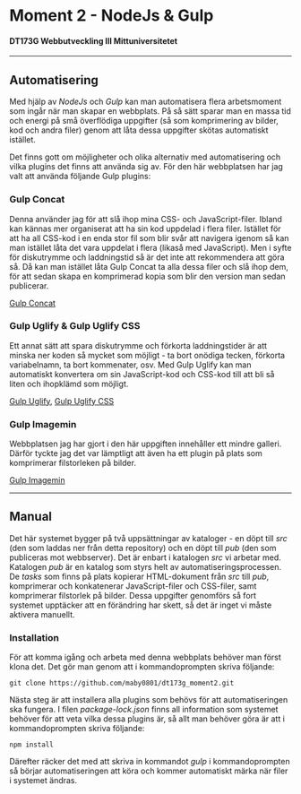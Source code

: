 # Moment 2 - NodeJs & Gulp
#### DT173G Webbutveckling III Mittuniversitetet
---
## Automatisering
Med hjälp av *NodeJs* och *Gulp* kan man automatisera flera arbetsmoment som ingår när man skapar en webbplats. På så sätt sparar man en massa tid och energi på små överflödiga uppgifter (så som komprimering av bilder, kod och andra filer) genom att låta dessa uppgifter  skötas automatiskt istället.

Det finns gott om möjligheter och olika alternativ med automatisering och vilka plugins det finns att använda sig av. För den här webbplatsen har jag valt att använda följande Gulp plugins:

### Gulp Concat
Denna använder jag för att slå ihop mina CSS- och JavaScript-filer. Ibland kan kännas mer organiserat att ha sin kod uppdelad i flera filer. Istället för att ha all CSS-kod i en enda stor fil som blir svår att navigera igenom så kan man istället låta det vara uppdelat i flera (likaså med JavaScript). Men i syfte för diskutrymme och laddningstid så är det inte att rekommendera att göra så. Då kan man istället låta Gulp Concat ta alla dessa filer och slå ihop dem, för att sedan skapa en komprimerad kopia som blir den version man sedan publicerar.

[Gulp Concat](https://www.npmjs.com/package/gulp-concat "https://www.npmjs.com/package/gulp-concat")

### Gulp Uglify & Gulp Uglify CSS
Ett annat sätt att spara diskutrymme och förkorta laddningstider är att minska ner koden så mycket som möjligt - ta bort onödiga tecken, förkorta variabelnamn, ta bort kommenater, osv. Med Gulp Uglify kan man automatiskt konvertera om sin JavaScript-kod och CSS-kod till att bli så liten och ihopklämd som möjligt.

[Gulp Uglify](https://www.npmjs.com/package/gulp-uglify "https://www.npmjs.com/package/gulp-uglify"), 
[Gulp Uglify CSS](https://www.npmjs.com/package/gulp-uglifycss "https://www.npmjs.com/package/gulp-uglifycss")

### Gulp Imagemin
Webbplatsen jag har gjort i den här uppgiften innehåller ett mindre galleri. Därför tyckte jag det var lämptligt att även ha ett plugin på plats som komprimerar filstorleken på bilder.

[Gulp Imagemin](https://www.npmjs.com/package/gulp-imagemin "https://www.npmjs.com/package/gulp-imagemin")

---
## Manual
Det här systemet bygger på två uppsättningar av kataloger - en döpt till *src* (den som laddas ner från detta repository) och en döpt till *pub* (den som publiceras mot webbserver). Det är enbart i katalogen *src* vi arbetar med. Katalogen *pub* är en katalog som styrs helt av automatiseringsprocessen. De *tasks* som finns på plats kopierar HTML-dokument från *src* till *pub*, komprimerar och konkatenerar JavaScript-filer och CSS-filer, samt komprimerar filstorlek på bilder. Dessa uppgifter genomförs så fort systemet upptäcker att en förändring har skett, så det är inget vi måste aktivera manuellt.

### Installation
För att komma igång och arbeta med denna webbplats behöver man först klona det. Det gör man genom att i kommandoprompten skriva följande:
```
git clone https://github.com/maby0801/dt173g_moment2.git
```
Nästa steg är att installera alla plugins som behövs för att automatiseringen ska fungera. I filen *package-lock.json* finns all information som systemet behöver för att veta vilka dessa plugins är, så allt man behöver göra är att i kommandoprompten skriva följande:
```
npm install
```
Därefter räcker det med att skriva in kommandot *gulp* i kommandoprompten så börjar automatiseringen att köra och kommer automatiskt märka när filer i systemet ändras.
